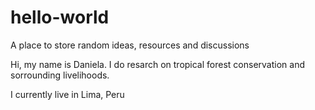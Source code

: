 # hello-world
A place to store random ideas, resources and discussions

Hi, my name is Daniela. I do resarch on tropical forest conservation and sorrounding livelihoods. 

I currently live in Lima, Peru
